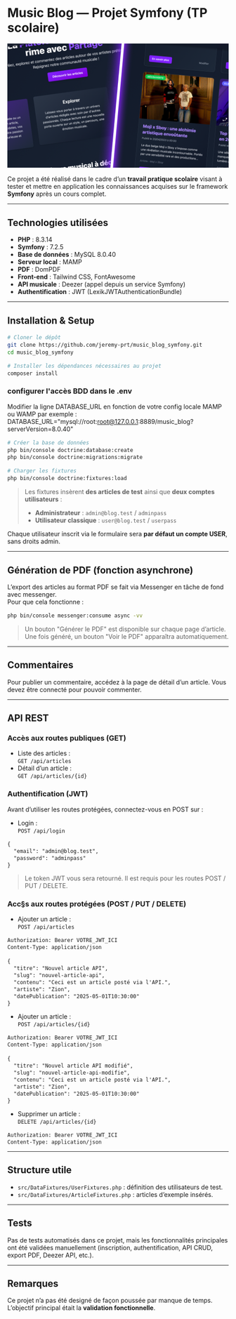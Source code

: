 # Music Blog — Projet Symfony (TP scolaire)

![Aperçu du site](public/images/preview_site.png)

Ce projet a été réalisé dans le cadre d’un **travail pratique scolaire** visant à tester et mettre en application les connaissances acquises sur le framework **Symfony** après un cours complet.

---

## Technologies utilisées

- **PHP** : 8.3.14
- **Symfony** : 7.2.5
- **Base de données** : MySQL 8.0.40
- **Serveur local** : MAMP
- **PDF** : DomPDF
- **Front-end** : Tailwind CSS, FontAwesome
- **API musicale** : Deezer (appel depuis un service Symfony)
- **Authentification** : JWT (LexikJWTAuthenticationBundle)

---

## Installation & Setup

```bash
# Cloner le dépôt
git clone https://github.com/jeremy-prt/music_blog_symfony.git
cd music_blog_symfony
```

```bash
# Installer les dépendances nécessaires au projet
composer install
```

### configurer l'accès BDD dans le .env

Modifier la ligne DATABASE_URL en fonction de votre config locale MAMP ou WAMP par exemple :
DATABASE_URL="mysql://root:root@127.0.0.1:8889/music_blog?serverVersion=8.0.40"

```bash
# Créer la base de données
php bin/console doctrine:database:create
php bin/console doctrine:migrations:migrate
```

```bash
# Charger les fixtures
php bin/console doctrine:fixtures:load
```

> Les fixtures insèrent **des articles de test** ainsi que **deux comptes utilisateurs** :
>
> - **Administrateur** : `admin@blog.test` / `adminpass`
> - **Utilisateur classique** : `user@blog.test` / `userpass`

Chaque utilisateur inscrit via le formulaire sera **par défaut un compte USER**, sans droits admin.

---

## Génération de PDF (fonction asynchrone)

L’export des articles au format PDF se fait via Messenger en tâche de fond avec messenger.  
Pour que cela fonctionne :

```bash
php bin/console messenger:consume async -vv
```

> Un bouton "Générer le PDF" est disponible sur chaque page d’article.  
> Une fois généré, un bouton "Voir le PDF" apparaîtra automatiquement.

---

## Commentaires

Pour publier un commentaire, accédez à la page de détail d’un article. Vous devez être connecté pour pouvoir commenter.

---

## API REST

### Accès aux routes publiques (GET)

- Liste des articles :  
  `GET /api/articles`
- Détail d’un article :  
  `GET /api/articles/{id}`

### Authentification (JWT)

Avant d’utiliser les routes protégées, connectez-vous en POST sur :

- Login :  
  `POST /api/login`

```http
{
  "email": "admin@blog.test",
  "password": "adminpass"
}
```

> Le token JWT vous sera retourné. Il est requis pour les routes POST / PUT / DELETE.

### Acc§s aux routes protégées (POST / PUT / DELETE)

- Ajouter un article :  
  `POST /api/articles`

```http
Authorization: Bearer VOTRE_JWT_ICI
Content-Type: application/json

{
  "titre": "Nouvel article API",
  "slug": "nouvel-article-api",
  "contenu": "Ceci est un article posté via l'API.",
  "artiste": "Zion",
  "datePublication": "2025-05-01T10:30:00"
}
```

- Ajouter un article :  
  `POST /api/articles/{id}`

```http
Authorization: Bearer VOTRE_JWT_ICI
Content-Type: application/json

{
  "titre": "Nouvel article API modifié",
  "slug": "nouvel-article-api-modifie",
  "contenu": "Ceci est un article posté via l'API.",
  "artiste": "Zion",
  "datePublication": "2025-05-01T10:30:00"
}
```

- Supprimer un article :  
  `DELETE /api/articles/{id}`

```http
Authorization: Bearer VOTRE_JWT_ICI
Content-Type: application/json
```

---

## Structure utile

- `src/DataFixtures/UserFixtures.php` : définition des utilisateurs de test.
- `src/DataFixtures/ArticleFixtures.php` : articles d’exemple insérés.

---

## Tests

Pas de tests automatisés dans ce projet, mais les fonctionnalités principales ont été validées manuellement (inscription, authentification, API CRUD, export PDF, Deezer API, etc.).

---

## Remarques

Ce projet n’a pas été designé de façon poussée par manque de temps. L’objectif principal était la **validation fonctionnelle**.
